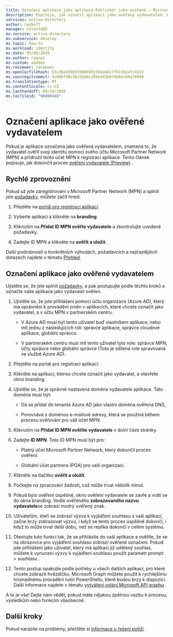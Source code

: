 ```yaml
---
title: Označení aplikace jako aplikace Publisher jako ověřené – Microsoft Identity Platform | Azure
description: Popisuje, jak označit aplikaci jako ověřený vydavatelem. Pokud je aplikace označena jako ověřená vydavatelem, znamená to, že vydavatel ověřil svoji identitu pomocí účtu Microsoft Partner Network, který dokončil proces ověření a přidružil tento účet MPN k registraci aplikace.
services: active-directory
author: rwike77
manager: CelesteDG
ms.service: active-directory
ms.subservice: develop
ms.topic: how-to
ms.workload: identity
ms.date: 05/08/2020
ms.author: ryanwi
ms.custom: aaddev
ms.reviewer: jesakowi
ms.openlocfilehash: b3c3bed20b5fd60b9323dada617fb1302efc41d2
ms.sourcegitcommit: 3c66bfd9c36cd204c299ed43b67de0ec08a7b968
ms.translationtype: MT
ms.contentlocale: cs-CZ
ms.lasthandoff: 09/10/2020
ms.locfileid: "90006940"
---
```

# <a name="mark-your-app-as-publisher-verified"></a>Označení aplikace jako ověřené vydavatelem

Pokud je aplikace označena jako ověřená vydavatelem, znamená to, že vydavatel ověřil svoji identitu pomocí svého účtu Microsoft Partner Network (MPN) a přidružil tento účet MPN k registraci aplikace. Tento článek popisuje, jak dokončit proces [ověření vydavatele (Preview)](publisher-verification-overview.md) .

## <a name="quickstart"></a>Rychlé zprovoznění
Pokud už jste zaregistrovaní v Microsoft Partner Network (MPN) a splnili jste [požadavky](publisher-verification-overview.md#requirements), můžete začít hned: 

1. Přejděte na [portál pro registraci aplikací](https://aka.ms/PublisherVerificationPreview).

1. Vyberte aplikaci a klikněte na **branding**. 

1. Kliknutím na **Přidat ID MPN ověřte vydavatele** a zkontrolujte uvedené požadavky.

1. Zadejte ID MPN a klikněte na **ověřit a uložit**.

Další podrobnosti o konkrétních výhodách, požadavcích a nejčastějších dotazech najdete v tématu [Přehled](publisher-verification-overview.md).


## <a name="mark-your-app-as-publisher-verified"></a>Označení aplikace jako ověřené vydavatelem
Ujistěte se, že jste splnili [požadavky](publisher-verification-overview.md#requirements), a pak postupujte podle těchto kroků a označte vaše aplikace jako vydavatel ověřen.  

1. Ujistěte se, že jste přihlášeni pomocí účtu organizace (Azure AD), který má oprávnění k provádění změn v aplikacích, které chcete označit jako vydavatel, a v účtu MPN v partnerském centru. 

    - V Azure AD musí být tento uživatel buď vlastníkem aplikace, nebo mít jednu z následujících rolí: správce aplikace, správce cloudové aplikace, globální správce. 

    - V partnerském centru musí mít tento uživatel tyto role: správce MPN, účty správce nebo globální správce (Toto je sdílená role spravovaná ve službě Azure AD). 

1. Přejděte na portál pro registraci aplikací:  

1. Klikněte na aplikaci, kterou chcete označit jako vydavatel, a otevřete okno branding. 

1. Ujistěte se, že je správně nastavená doména vydavatele aplikace. Tato doména musí být: 

    - Dá se přidat do tenanta Azure AD jako vlastní doména ověřená DNS,  

    - Porovnává s doménou e-mailové adresy, která se používá během procesu ověřování pro váš účet MPN. 

1. Kliknutím na **Přidat ID MPN ověříte vydavatele** v dolní části stránky. 

1. Zadejte **ID MPN**. Toto ID MPN musí být pro: 

    - Platný účet Microsoft Partner Network, který dokončil proces ověření.  

    - Globální účet partnera (PGA) pro vaši organizaci. 

1. Klikněte na tlačítko **ověřit a uložit**. 

1. Počkejte na zpracování žádosti, což může trvat několik minut. 

1. Pokud bylo ověření úspěšné, okno ověření vydavatele se zavře a vrátí se do okna branding. Vedle ověřeného **zobrazovaného názvu vydavatele**se zobrazí modrý ověřený znak. 

1. Uživatelům, kteří se zobrazí výzva k vyjádření souhlasu s vaší aplikací, začne brzy zobrazovat výzvu, i když se tento proces úspěšně dokončí, i když to může trvat delší dobu, než se replika dokončí v celém systému. 

1. Otestujte tuto funkci tak, že se přihlásíte do vaší aplikace a ověříte, že se na obrazovce pro vyjádření souhlasu zobrazí ověřené označení. Pokud jste přihlášeni jako uživatel, který má aplikaci již udělený souhlas, můžete k vynucení výzvy k vyjádření souhlasu použít parametr *prompt = souhlasu* . 

1. Tento postup opakujte podle potřeby u všech dalších aplikací, pro které chcete zobrazit hvězdičku. Microsoft Graph můžete použít k rychlejšímu hromadnému provádění rutin PowerShellu, které budou brzy k dispozici. Další informace najdete v tématu [vytváření volání Microsoft API graphu](troubleshoot-publisher-verification.md#making-microsoft-graph-api-calls) . 

A to je vše! Dejte nám vědět, pokud máte nějakou zpětnou vazbu k procesu, výsledkům nebo funkcím všeobecně. 

## <a name="next-steps"></a>Další kroky
Pokud narazíte na problémy, přečtěte si [informace o řešení potíží](troubleshoot-publisher-verification.md).
